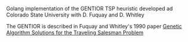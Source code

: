 Golang implementation of the GENTIOR TSP heuristic  developed ad Colorado State University with D. Fuquay and D. Whitley

The GENTIOR is described in Fuquay and Whitley's 1990 paper [Genetic Algorithm Solutions for the Traveling Salesman Problem](https://dl.acm.org/citation.cfm?id=99033&dl=ACM&coll=DL)
